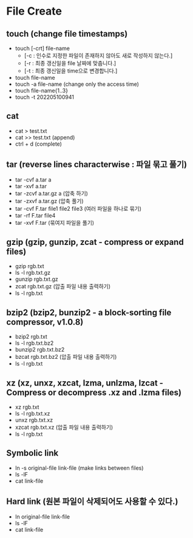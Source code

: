 # File Create

## touch (change file timestamps)

- touch [-crt] file-name
  - [-c : 인수로 지정한 파일이 존재하지 않아도 새로 작성하지 않는다.]
  - [-r : 최종 갱신일을 file 날짜에 맞춥니다.]
  - [-t : 최종 갱신일을 time으로 변경합니다.]
- touch file-name
- touch -a file-name (change only the access time)
- touch file-name{1..3}
- touch -t 202205100941

## cat

- cat > test.txt
- cat >> test.txt (append)
- ctrl + d (complete)

## tar (reverse lines characterwise : 파일 묶고 풀기)

- tar -cvf a.tar a
- tar -xvf a.tar
- tar -zcvf a.tar.gz a (압축 하기)
- tar -zxvf a.tar.gz (압축 풀기)
- tar -cvf F.tar file1 file2 file3 (여러 파일을 하나로 묶기)
- tar -rf F.tar file4
- tar -xvf F.tar (묶여지 파일을 풀기)

## gzip (gzip, gunzip, zcat - compress or expand files)

- gzip rgb.txt
- ls -l rgb.txt.gz
- gunzip rgb.txt.gz
- zcat rgb.txt.gz (압출 파일 내용 출력하기)
- ls -l rgb.txt

## bzip2 (bzip2, bunzip2 - a block-sorting file compressor, v1.0.8)

- bzip2 rgb.txt
- ls -l rgb.txt.bz2
- bunzip2 rgb.txt.bz2
- bzcat rgb.txt.bz2 (압출 파일 내용 출력하기)
- ls -l rgb.txt

## xz (xz, unxz, xzcat, lzma, unlzma, lzcat - Compress or decompress .xz and .lzma files)

- xz rgb.txt
- ls -l rgb.txt.xz
- unxz rgb.txt.xz
- xzcat rgb.txt.xz (압출 파일 내용 출력하기)
- ls -l rgb.txt

## Symbolic link

- ln -s original-file link-file (make links between files)
- ls -lF
- cat link-file

## Hard link (원본 파일이 삭제되어도 사용할 수 있다.)

- ln original-file link-file
- ls -lF
- cat link-file
